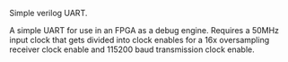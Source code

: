 Simple verilog UART.

A simple UART for use in an FPGA as a debug engine.  Requires a 50MHz input
clock that gets divided into clock enables for a 16x oversampling receiver
clock enable and 115200 baud transmission clock enable.

